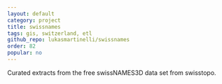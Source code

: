 ```yaml
---
layout: default
category: project
title: swissnames
tags: gis, switzerland, etl
github_repo: lukasmartinelli/swissnames
order: 82
popular: no
---
```


Curated extracts from the free swissNAMES3D data set from swisstopo.
